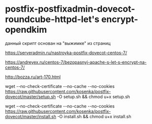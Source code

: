 # postfix-postfixadmin-dovecot-roundcube-httpd-let's encrypt-opendkim

данный скрипт основан на "выжимке" из страниц

https://serveradmin.ru/nastroyka-postfix-dovecot-centos-7/

https://andreyex.ru/centos-7/bezopasnyj-apache-s-let-s-encrypt-na-centos-7/

http://bozza.ru/art-170.html

wget --no-check-certificate --no-cache --no-cookies https://raw.githubusercontent.com/kosenka/postfix-dovecot/master/setup.sh -O setup.sh && chmod u+x setup.sh

wget --no-check-certificate --no-cache --no-cookies https://raw.githubusercontent.com/kosenka/postfix-dovecot/master/install.sh -O install.sh && chmod u+x install.sh
